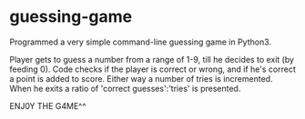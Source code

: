 # guessing-game
Programmed a very simple command-line guessing game in Python3.

Player gets to guess a number from a range of 1-9, till he decides to exit (by feeding 0).
Code checks if the player is correct or wrong, and if he's correct a point is added to score.
Either way a number of tries is incremented.
When he exits a ratio of 'correct guesses':'tries' is presented.

ENJ0Y THE G4ME^^
